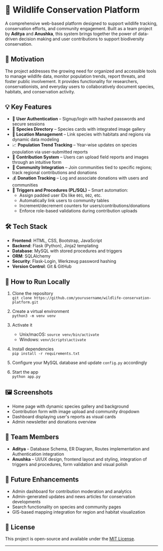 # 🌿 Wildlife Conservation Platform

A comprehensive web-based platform designed to support wildlife tracking, conservation efforts, and community engagement. Built as a team project by **Aditya** and **Anushka**, this system brings together the power of data-driven decision making and user contributions to support biodiversity conservation.

## 🧠 Motivation

The project addresses the growing need for organized and accessible tools to manage wildlife data, monitor population trends, report threats, and foster public involvement. It provides functionality for researchers, conservationists, and everyday users to collaboratively document species, habitats, and conservation activity.

## 💡 Key Features

- 🔐 **User Authentication** – Signup/login with hashed passwords and secure sessions
- 🐾 **Species Directory** – Species cards with integrated image gallery
- 📍 **Location Management** – Link species with habitats and regions via dynamic data modeling
- 📈 **Population Trend Tracking** – Year-wise updates on species population via user-submitted reports
- 📸 **Contribution System** – Users can upload field reports and images through an intuitive form
- 🤝 **Community Integration** – Join communities tied to specific regions; track regional contributions and donations
- 💰 **Donation Tracking** – Log and associate donations with users and communities
- 🔄 **Triggers and Procedures (PL/SQL)** – Smart automation:
  - Assign padded user IDs like `001`, `002`, etc.
  - Automatically link users to community tables
  - Increment/decrement counters for users/contributions/donations
  - Enforce role-based validations during contribution uploads

## 🛠️ Tech Stack

- **Frontend**: HTML, CSS, Bootstrap, JavaScript
- **Backend**: Flask (Python), Jinja2 templating
- **Database**: MySQL with stored procedures and triggers
- **ORM**: SQLAlchemy
- **Security**: Flask-Login, Werkzeug password hashing
- **Version Control**: Git & GitHub

## 🧪 How to Run Locally

1. Clone the repository  
   `git clone https://github.com/yourusername/wildlife-conservation-platform.git`

2. Create a virtual environment  
   `python3 -m venv venv`

3. Activate it  
   - Unix/macOS: `source venv/bin/activate`  
   - Windows: `venv\Scripts\activate`

4. Install dependencies  
   `pip install -r requirements.txt`

5. Configure your MySQL database and update `config.py` accordingly

6. Start the app  
   `python app.py`

## 🖼️ Screenshots

- Home page with dynamic species gallery and background
- Contribution form with image upload and community dropdown
- Dashboard displaying user's reports as visual cards
- Admin newsletter and donations overview

## 🤝 Team Members

- **Aditya** – Database Schema, ER Diagram, Routes implementation and Authentication integration
- **Anushka** – UI/UX design, frontend layout and styling, integration of triggers and procedures, form validation and visual polish  

## 🌱 Future Enhancements

- Admin dashboard for contribution moderation and analytics
- Admin-generated updates and news articles for conservation developments  
- Search functionality on species and community pages  
- GIS-based mapping integration for region and habitat visualization  

## 📄 License

This project is open-source and available under the [MIT License](LICENSE).

---


